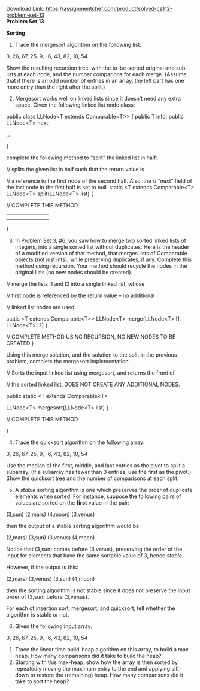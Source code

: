 Download Link: https://assignmentchef.com/product/solved-cs112-problem-set-13
<br>
<strong>Problem Set 13</strong>

<strong>Sorting</strong>

<ol>

 <li>Trace the mergesort algorithm on the following list:</li>

</ol>

3, 26, 67, 25, 9, -6, 43, 82, 10, 54




Show the resulting recursion tree, with the to-be-sorted original and sub-lists at each node, and the number comparions for each merge. (Assume that if there is an odd number of entries in an array, the left part has one more entry than the right after the split.)

<ol start="2">

 <li>Mergesort works well on linked lists since it doesn’t need any extra space. Given the following linked list node class:</li>

</ol>

public class LLNode&lt;T extends Comparable&lt;T&gt;&gt;  {        public T info;        public LLNode&lt;T&gt; next;

…

}

complete the following method to “split” the linked list in half:

// splits the given list in half such that the return value is

// a reference to the first node of the second half. Also, the      // “next” field of the last node in the first half is set to null.     static &lt;T extends Comparable&lt;T&gt; LLNode&lt;T&gt; split(LLNode&lt;T&gt; list) {

// COMPLETE THIS METHOD

<table>

 <tbody>

  <tr>

   <td width="81"></td>

  </tr>

  <tr>

   <td></td>

   <td></td>

  </tr>

 </tbody>

</table>

}

<ol start="3">

 <li>In Problem Set 3, #6, you saw how to merge two sorted linked lists of integers, into a single sorted list without duplicates. Here is the header of a modified version of that method, that merges lists of Comparable objects (not just ints), while preserving duplicates, if any. Complete this method using recursion. Your method should recycle the nodes in the original lists (no new nodes should be created).</li>

</ol>

// merge the lists l1 and l2 into a single linked list, whose

// first node is referenced by the return value – no additional

// linked list nodes are used

static &lt;T extends Comparable&lt;T&gt;&gt; LLNode&lt;T&gt; merge(LLNode&lt;T&gt; l1, LLNode&lt;T&gt; l2) {

// COMPLETE METHOD USING RECURSION, NO NEW NODES TO BE CREATED     }

Using this merge solution, and the solution to the split in the previous problem, complete the mergesort implementation:

// Sorts the input linked list using mergesort, and returns the front of

// the sorted linked list. DOES NOT CREATE ANY ADDITIONAL NODES.

public static &lt;T extends Comparable&lt;T&gt;

LLNode&lt;T&gt; mergesort(LLNode&lt;T&gt; list) {

// COMPLETE THIS METHOD

}

<ol start="4">

 <li>Trace the quicksort algorithm on the following array:</li>

</ol>




3, 26, 67, 25, 9, -6, 43, 82, 10, 54

Use the median of the first, middle, and last entries as the pivot to split a subarray. (If a subarray has fewer than 3 entries, use the first as the pivot.) Show the quicksort tree and the number of comparisons at each split.

<ol start="5">

 <li>A <em>stable</em> sorting algorithm is one which preserves the order of duplicate elements when sorted. For instance, suppose the following pairs of values are sorted on the <strong>first</strong> value in the pair:</li>

</ol>

(3,sun)  (2,mars)  (4,moon)  (3,venus)

then the output of a stable sorting algorithm would be:

(2,mars)  (3,sun)  (3,venus)  (4,moon)

Notice that (3,sun) comes before (3,venus), preserving the order of the input for elements that have the same sortable value of 3, hence <em>stable</em>.

However, if the output is this:

(2,mars)  (3,venus)  (3,sun)  (4,moon)

then the sorting algorithm is not stable since it does not preserve the input order of (3,sun) before (3,venus).

For each of insertion sort, mergesort, and quicksort, tell whether the algorithm is stable or not.

<ol start="6">

 <li>Given the following input array:</li>

</ol>




3, 26, 67, 25, 9, -6, 43, 82, 10, 54

<ol>

 <li>Trace the linear time build-heap algorithm on this array, to build a max-heap. How many comparisons did it take to build the heap?</li>

 <li>Starting with this max-heap, show how the array is then sorted by repeatedly moving the maximum entry to the end and applying sift-down to restore the (remaining) heap. How many comparisons did it take to sort the heap?</li>

</ol>